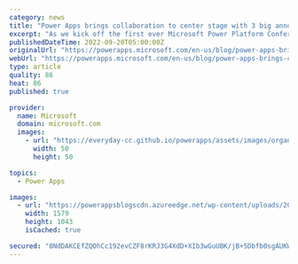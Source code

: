 ```yaml
---
category: news
title: "Power Apps brings collaboration to center stage with 3 big announcements"
excerpt: "As we kick off the first ever Microsoft Power Platform Conference to a sold-out crowd buzzing with energy, the power of a thriving and collaborative low code community has never been clearer. Our major product announcements today reflect that truth. We’re excited to share three important new ways to"
publishedDateTime: 2022-09-20T05:00:00Z
originalUrl: "https://powerapps.microsoft.com/en-us/blog/power-apps-brings-collaboration-to-center-stage-with-3-big-announcements/"
webUrl: "https://powerapps.microsoft.com/en-us/blog/power-apps-brings-collaboration-to-center-stage-with-3-big-announcements/"
type: article
quality: 86
heat: 86
published: true

provider:
  name: Microsoft
  domain: microsoft.com
  images:
    - url: "https://everyday-cc.github.io/powerapps/assets/images/organizations/microsoft.com-50x50.jpg"
      width: 50
      height: 50

topics:
  - Power Apps

images:
  - url: "https://powerappsblogscdn.azureedge.net/wp-content/uploads/2022/09/Low-Code-Designer-for-Power-Apps-Cards.png"
    width: 1579
    height: 1043
    isCached: true

secured: "8NdDAKCEfZQOhCc192evCZF8rKRJ3G4XdD+XIb3wGuUBK/jB+5Dbfb0sgAUKWACkyNoL0fJsDCA9VyF+6cpvoGIN1ggd8LlQlB6DJHxSi2n5v/AFB/Ug04eXDvABNoXhUbUYukZm+VRhr5m0RgzZFnirQ+BEXksvhWT/DVFYRtanevtJk5mMLkUtN6/i0pjavRc28BfKbx3MjWPhteoZ+rA6KSCLJ/cWbBLydRbviL5D4Z7nFhdz3ifiueby+6LAzpzGTQsaTT/tG/2gk877uRI0kGkVxyZ9eSdcpt5PQ4M7bHoJ5deMVrO45OTwINW31ZTl39X55I5izvlu/DbRZLI2hn54wXfnd8E4+aMtNG0=;L4Tpec4SsX+OQyheiN7uGg=="
---
```


